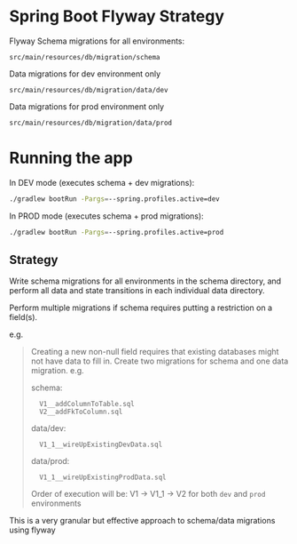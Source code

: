 # Spring Boot Flyway Strategy

Flyway Schema migrations for all environments:

```
src/main/resources/db/migration/schema
```

Data migrations for dev environment only
```
src/main/resources/db/migration/data/dev
```

Data migrations for prod environment only
```
src/main/resources/db/migration/data/prod
```

# Running the app

In DEV mode (executes schema + dev migrations):

```bash
./gradlew bootRun -Pargs=--spring.profiles.active=dev
```

In PROD mode (executes schema + prod migrations):

```bash
./gradlew bootRun -Pargs=--spring.profiles.active=prod
```

## Strategy

Write schema migrations for all environments in the schema
directory, and perform all data and state transitions in each
individual data directory.

Perform multiple migrations if schema requires putting a restriction on a field(s).

e.g.

> Creating a new non-null field requires that existing databases
> might not have data to fill in. Create two migrations for schema and one data migration.
> e.g. 
>
>  schema:
>
>       V1__addColumnToTable.sql
>       V2__addFkToColumn.sql
>
>  data/dev:
>
>       V1_1__wireUpExistingDevData.sql
>
>  data/prod:
>
>       V1_1__wireUpExistingProdData.sql
>
> Order of execution will be:
>   V1 -> V1_1 -> V2 for both `dev` and `prod` environments

This is a very granular but effective approach to schema/data migrations using flyway
